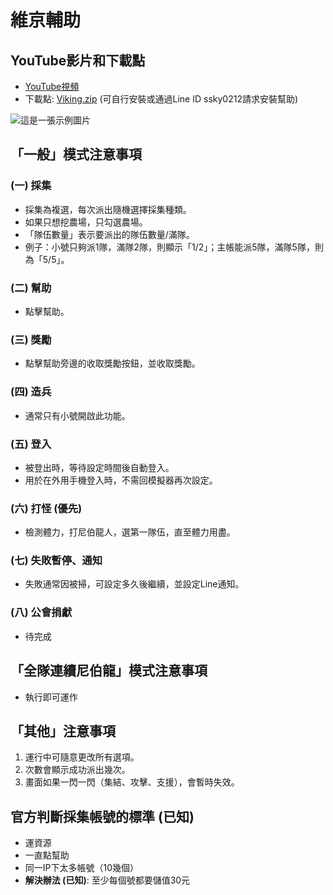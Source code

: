 # 維京輔助

## YouTube影片和下載點
- [YouTube視頻](https://youtu.be/Dh-aMUkpONU?si=3QylfRok9OQubj0Q)
- 下載點: [Viking.zip](https://chtineer.com/GameSupport/Viking.zip) (可自行安裝或通過Line ID ssky0212請求安裝幫助)

![這是一張示例圖片](https://chtineer.com/png/VikingSupport.png)

## 「一般」模式注意事項
### (一) 採集
- 採集為複選，每次派出隨機選擇採集種類。
- 如果只想挖農場，只勾選農場。
- 「隊伍數量」表示要派出的隊伍數量/滿隊。
- 例子：小號只夠派1隊，滿隊2隊，則顯示「1/2」；主帳能派5隊，滿隊5隊，則為「5/5」。

### (二) 幫助
- 點擊幫助。

### (三) 獎勵
- 點擊幫助旁邊的收取獎勵按鈕，並收取獎勵。

### (四) 造兵
- 通常只有小號開啟此功能。

### (五) 登入
- 被登出時，等待設定時間後自動登入。
- 用於在外用手機登入時，不需回模擬器再次設定。

### (六) 打怪 (優先)
- 檢測體力，打尼伯龍人，選第一隊伍，直至體力用盡。

### (七) 失敗暫停、通知
- 失敗通常因被掃，可設定多久後繼續，並設定Line通知。

### (八) 公會捐獻
- 待完成

## 「全隊連續尼伯龍」模式注意事項
- 執行即可運作

## 「其他」注意事項
1. 運行中可隨意更改所有選項。
2. 次數會顯示成功派出幾次。
3. 畫面如果一閃一閃（集結、攻擊、支援），會暫時失效。

## 官方判斷採集帳號的標準 (已知)
- 運資源
- 一直點幫助
- 同一IP下太多帳號（10幾個）
- **解決辦法 (已知)**: 至少每個號都要儲值30元
